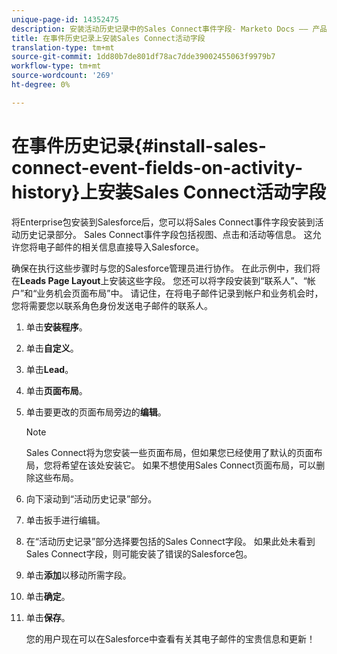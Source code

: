 ```yaml
---
unique-page-id: 14352475
description: 安装活动历史记录中的Sales Connect事件字段- Marketo Docs —— 产品文档
title: 在事件历史记录上安装Sales Connect活动字段
translation-type: tm+mt
source-git-commit: 1dd80b7de801df78ac7dde39002455063f9979b7
workflow-type: tm+mt
source-wordcount: '269'
ht-degree: 0%

---
```



# 在事件历史记录{#install-sales-connect-event-fields-on-activity-history}上安装Sales Connect活动字段

将Enterprise包安装到Salesforce后，您可以将Sales Connect事件字段安装到活动历史记录部分。 Sales Connect事件字段包括视图、点击和活动等信息。 这允许您将电子邮件的相关信息直接导入Salesforce。

确保在执行这些步骤时与您的Salesforce管理员进行协作。 在此示例中，我们将在&#x200B;**Leads Page Layout**&#x200B;上安装这些字段。 您还可以将字段安装到“联系人”、“帐户”和“业务机会页面布局”中。 请记住，在将电子邮件记录到帐户和业务机会时，您将需要您以联系角色身份发送电子邮件的联系人。

1. 单击&#x200B;**安装程序**。
1. 单击&#x200B;**自定义**。
1. 单击&#x200B;**Lead**。
1. 单击&#x200B;**页面布局**。
1. 单击要更改的页面布局旁边的&#x200B;**编辑**。

   >[!NOTE]
   >
   >Sales Connect将为您安装一些页面布局，但如果您已经使用了默认的页面布局，您将希望在该处安装它。 如果不想使用Sales Connect页面布局，可以删除这些布局。

1. 向下滚动到“活动历史记录”部分。
1. 单击扳手进行编辑。
1. 在“活动历史记录”部分选择要包括的Sales Connect字段。 如果此处未看到Sales Connect字段，则可能安装了错误的Salesforce包。
1. 单击&#x200B;**添加**&#x200B;以移动所需字段。
1. 单击&#x200B;**确定**。
1. 单击&#x200B;**保存**。

   您的用户现在可以在Salesforce中查看有关其电子邮件的宝贵信息和更新！

